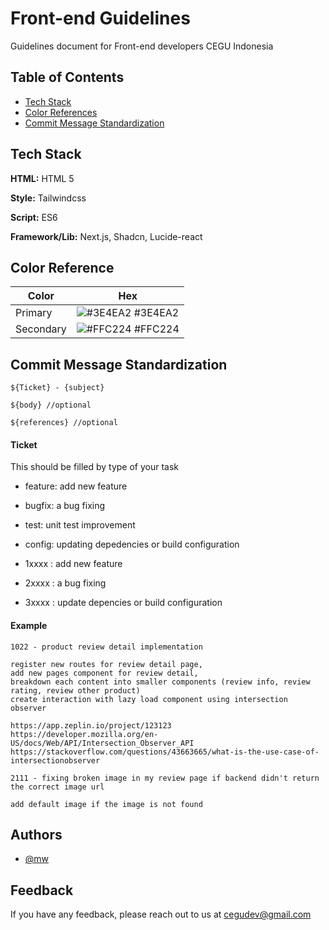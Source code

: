 
# Front-end Guidelines

Guidelines document for Front-end developers CEGU Indonesia


## Table of Contents

 - [Tech Stack](https://github.com/CEGUDEV/Front-end-Guidelines/tree/main?tab=readme-ov-file#tech-stack)
 - [Color References](https://github.com/CEGUDEV/Front-end-Guidelines/tree/main?tab=readme-ov-file#color-reference)
 - [Commit Message Standardization](https://github.com/CEGUDEV/Front-end-Guidelines/tree/main?tab=readme-ov-file#commit-message-standardization)


## Tech Stack

**HTML:** HTML 5

**Style:** Tailwindcss

**Script:** ES6

**Framework/Lib:** Next.js, Shadcn, Lucide-react


## Color Reference

| Color             | Hex                                                                |
| ----------------- | ------------------------------------------------------------------ |
| Primary | ![#3E4EA2](https://via.placeholder.com/10/3E4EA2?text=+) #3E4EA2 |
| Secondary | ![#FFC224](https://via.placeholder.com/10/FFC224?text=+) #FFC224 |



## Commit Message Standardization
```git
${Ticket} - {subject}

${body} //optional

${references} //optional
```

#### Ticket
This should be filled by type of your task
 
- feature: add new feature
- bugfix: a bug fixing
- test: unit test improvement
- config: updating depedencies or build configuration

- 1xxxx : add new feature
- 2xxxx : a bug fixing
- 3xxxx : update depencies or build configuration

#### Example

```
1022 - product review detail implementation

register new routes for review detail page,
add new pages component for review detail,
breakdown each content into smaller components (review info, review rating, review other product)
create interaction with lazy load component using intersection observer

https://app.zeplin.io/project/123123
https://developer.mozilla.org/en-US/docs/Web/API/Intersection_Observer_API
https://stackoverflow.com/questions/43663665/what-is-the-use-case-of-intersectionobserver
```

```
2111 - fixing broken image in my review page if backend didn't return the correct image url

add default image if the image is not found 
```
## Authors

- [@mw](https://github.com/MlkyWayy)


## Feedback

If you have any feedback, please reach out to us at cegudev@gmail.com
